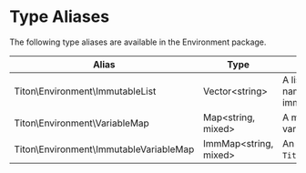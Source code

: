 # Type Aliases #

The following type aliases are available in the Environment package.

<table class="table is-striped">
    <thead>
        <tr>
            <th>Alias</th>
            <th>Type</th>
            <th>Description</th>
        </tr>
    </thead>
    <tbody>
        <tr>
            <td>Titon\Environment\ImmutableList</td>
            <td>Vector&lt;string&gt;</td>
            <td>A list of environment variable names that should be immutable.</td>
        </tr>
        <tr>
            <td>Titon\Environment\VariableMap</td>
            <td>Map&lt;string, mixed&gt;</td>
            <td>A mapping of environment variable key-value pairs.</td>
        </tr>
        <tr>
            <td>Titon\Environment\ImmutableVariableMap</td>
            <td>ImmMap&lt;string, mixed&gt;</td>
            <td>An immutable version of <code>Titon\Environment\VariableMap</code>.</td>
        </tr>
    </tbody>
</table>
